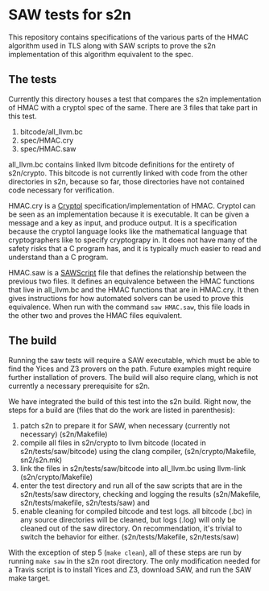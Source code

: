 # SAW tests for s2n

This repository contains specifications of the various parts of the HMAC
algorithm used in TLS along with SAW scripts to prove the s2n implementation of
this algorithm equivalent to the spec.


## The tests

Currently this directory houses a test that compares the s2n
implementation of HMAC with a cryptol spec of the same. There are 3
files that take part in this test.

  1. bitcode/all_llvm.bc
  2. spec/HMAC.cry
  3. spec/HMAC.saw

all_llvm.bc contains linked llvm bitcode definitions for the entirety
of s2n/crypto. This bitcode is not currently linked with code from the
other directories in s2n, because so far, those directories have not
contained code necessary for verification.

HMAC.cry is a [Cryptol](http://www.cryptol.net/)
specification/implementation of HMAC. Cryptol can be seen as an
implementation because it is executable. It can be given a message and
a key as input, and produce output. It is a specification because the
cryptol language looks like the mathematical language that
cryptographers like to specify cryptograpy in. It does not have many
of the safety risks that a C program has, and it is typically much
easier to read and understand than a C program.

HMAC.saw is a [SAWScript](https://github.com/GaloisInc/saw-script)
file that defines the relationship between the previous two files. It
defines an equivalence between the HMAC functions that live in
all_llvm.bc and the HMAC functions that are in HMAC.cry. It then gives
instructions for how automated solvers can be used to prove this
equivalence. When run with the command `saw HMAC.saw`, this file loads
in the other two and proves the HMAC files equivalent.

## The build

Running the saw tests will require a SAW executable, which must be able
to find the Yices and Z3 provers on the path. Future examples might
require further installation of provers. The build will also require
clang, which is not currently a necessary prerequisite for s2n.

We have integrated the build of this test into the s2n build. Right
now, the steps for a build are (files that do the work are listed in parenthesis):

  1. patch s2n to prepare it for SAW, when necessary (currently not
     necessary) (s2n/Makefile)
  2. compile all files in s2n/crypto to llvm bitcode (located in
     s2n/tests/saw/bitcode) using the clang
     compiler, (s2n/crypto/Makefile, sn2/s2n.mk)
  3. link the files in s2n/tests/saw/bitcode into all_llvm.bc using
     llvm-link (s2n/crypto/Makefile)
  4. enter the test directory and run all of the saw scripts that are
     in the s2n/tests/saw directory, checking and logging the results
     (s2n/Makefile, s2n/tests/makefile, s2n/tests/saw) and
  5. enable cleaning for compiled bitcode and test logs. all bitcode
     (.bc) in any source directories will be cleaned, but logs (.log)
     will only be cleaned out of the saw directory. On recommendation,
     it's trivial to switch the behavior for either.
     (s2n/tests/Makefile, s2n/tests/saw)

With the exception of step 5 (`make clean`), all of these steps are run
by running `make saw` in the s2n root directory. The only modification
needed for a Travis script is to install Yices and Z3, download SAW, and
run the SAW make target.
